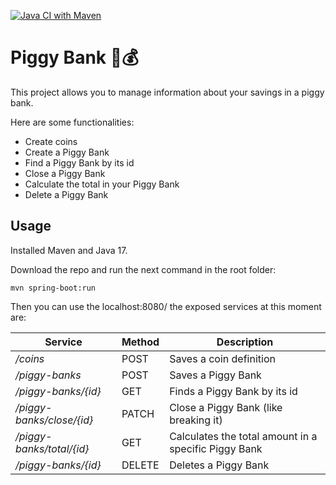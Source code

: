 [![Java CI with Maven](https://github.com/crisywini/piggy-bank/actions/workflows/maven.yml/badge.svg?branch=develop&event=push)](https://github.com/crisywini/piggy-bank/actions/workflows/maven.yml)

# Piggy Bank 🐷💰

This project allows you to manage information about your savings in a piggy bank.

Here are some functionalities:

- Create coins
- Create a Piggy Bank
- Find a Piggy Bank by its id
- Close a Piggy Bank
- Calculate the total in your Piggy Bank
- Delete a Piggy Bank


## Usage

Installed Maven and Java 17.

Download the repo and run the next command in the root folder:

    mvn spring-boot:run 


Then you can use the localhost:8080/ the exposed services at this moment are:

| Service | Method | Description |
|--|--|--|
| */coins* | POST | Saves a coin definition |
| */piggy-banks* | POST | Saves a Piggy Bank |
| */piggy-banks/{id}* | GET | Finds a Piggy Bank by its id |
| */piggy-banks/close/{id}* | PATCH | Close a Piggy Bank (like breaking it) |
| */piggy-banks/total/{id}* | GET | Calculates the total amount in a specific Piggy Bank |
| */piggy-banks/{id}* | DELETE | Deletes a Piggy Bank |

